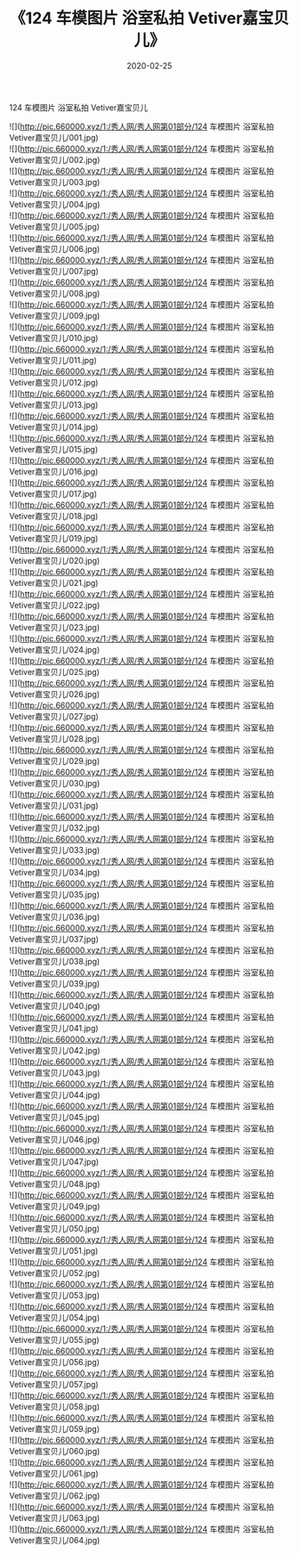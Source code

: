 ﻿---
layout: post
title:  《124 车模图片 浴室私拍 Vetiver嘉宝贝儿》
date:   2020-02-25
img: http://pic.660000.xyz/1:/秀人网/秀人网第01部分/124 车模图片 浴室私拍 Vetiver嘉宝贝儿/000.jpg
categories: [美女, 清纯, 唯美]
---

124 车模图片 浴室私拍 Vetiver嘉宝贝儿

  ![](http://pic.660000.xyz/1:/秀人网/秀人网第01部分/124 车模图片 浴室私拍 Vetiver嘉宝贝儿/001.jpg) <br> ![](http://pic.660000.xyz/1:/秀人网/秀人网第01部分/124 车模图片 浴室私拍 Vetiver嘉宝贝儿/002.jpg) <br> ![](http://pic.660000.xyz/1:/秀人网/秀人网第01部分/124 车模图片 浴室私拍 Vetiver嘉宝贝儿/003.jpg) <br> ![](http://pic.660000.xyz/1:/秀人网/秀人网第01部分/124 车模图片 浴室私拍 Vetiver嘉宝贝儿/004.jpg) <br> ![](http://pic.660000.xyz/1:/秀人网/秀人网第01部分/124 车模图片 浴室私拍 Vetiver嘉宝贝儿/005.jpg) <br> ![](http://pic.660000.xyz/1:/秀人网/秀人网第01部分/124 车模图片 浴室私拍 Vetiver嘉宝贝儿/006.jpg) <br> ![](http://pic.660000.xyz/1:/秀人网/秀人网第01部分/124 车模图片 浴室私拍 Vetiver嘉宝贝儿/007.jpg) <br> ![](http://pic.660000.xyz/1:/秀人网/秀人网第01部分/124 车模图片 浴室私拍 Vetiver嘉宝贝儿/008.jpg) <br> ![](http://pic.660000.xyz/1:/秀人网/秀人网第01部分/124 车模图片 浴室私拍 Vetiver嘉宝贝儿/009.jpg) <br> ![](http://pic.660000.xyz/1:/秀人网/秀人网第01部分/124 车模图片 浴室私拍 Vetiver嘉宝贝儿/010.jpg) <br> ![](http://pic.660000.xyz/1:/秀人网/秀人网第01部分/124 车模图片 浴室私拍 Vetiver嘉宝贝儿/011.jpg) <br> ![](http://pic.660000.xyz/1:/秀人网/秀人网第01部分/124 车模图片 浴室私拍 Vetiver嘉宝贝儿/012.jpg) <br> ![](http://pic.660000.xyz/1:/秀人网/秀人网第01部分/124 车模图片 浴室私拍 Vetiver嘉宝贝儿/013.jpg) <br> ![](http://pic.660000.xyz/1:/秀人网/秀人网第01部分/124 车模图片 浴室私拍 Vetiver嘉宝贝儿/014.jpg) <br> ![](http://pic.660000.xyz/1:/秀人网/秀人网第01部分/124 车模图片 浴室私拍 Vetiver嘉宝贝儿/015.jpg) <br> ![](http://pic.660000.xyz/1:/秀人网/秀人网第01部分/124 车模图片 浴室私拍 Vetiver嘉宝贝儿/016.jpg) <br> ![](http://pic.660000.xyz/1:/秀人网/秀人网第01部分/124 车模图片 浴室私拍 Vetiver嘉宝贝儿/017.jpg) <br> ![](http://pic.660000.xyz/1:/秀人网/秀人网第01部分/124 车模图片 浴室私拍 Vetiver嘉宝贝儿/018.jpg) <br> ![](http://pic.660000.xyz/1:/秀人网/秀人网第01部分/124 车模图片 浴室私拍 Vetiver嘉宝贝儿/019.jpg) <br> ![](http://pic.660000.xyz/1:/秀人网/秀人网第01部分/124 车模图片 浴室私拍 Vetiver嘉宝贝儿/020.jpg) <br> ![](http://pic.660000.xyz/1:/秀人网/秀人网第01部分/124 车模图片 浴室私拍 Vetiver嘉宝贝儿/021.jpg) <br> ![](http://pic.660000.xyz/1:/秀人网/秀人网第01部分/124 车模图片 浴室私拍 Vetiver嘉宝贝儿/022.jpg) <br> ![](http://pic.660000.xyz/1:/秀人网/秀人网第01部分/124 车模图片 浴室私拍 Vetiver嘉宝贝儿/023.jpg) <br> ![](http://pic.660000.xyz/1:/秀人网/秀人网第01部分/124 车模图片 浴室私拍 Vetiver嘉宝贝儿/024.jpg) <br> ![](http://pic.660000.xyz/1:/秀人网/秀人网第01部分/124 车模图片 浴室私拍 Vetiver嘉宝贝儿/025.jpg) <br> ![](http://pic.660000.xyz/1:/秀人网/秀人网第01部分/124 车模图片 浴室私拍 Vetiver嘉宝贝儿/026.jpg) <br> ![](http://pic.660000.xyz/1:/秀人网/秀人网第01部分/124 车模图片 浴室私拍 Vetiver嘉宝贝儿/027.jpg) <br> ![](http://pic.660000.xyz/1:/秀人网/秀人网第01部分/124 车模图片 浴室私拍 Vetiver嘉宝贝儿/028.jpg) <br> ![](http://pic.660000.xyz/1:/秀人网/秀人网第01部分/124 车模图片 浴室私拍 Vetiver嘉宝贝儿/029.jpg) <br> ![](http://pic.660000.xyz/1:/秀人网/秀人网第01部分/124 车模图片 浴室私拍 Vetiver嘉宝贝儿/030.jpg) <br> ![](http://pic.660000.xyz/1:/秀人网/秀人网第01部分/124 车模图片 浴室私拍 Vetiver嘉宝贝儿/031.jpg) <br> ![](http://pic.660000.xyz/1:/秀人网/秀人网第01部分/124 车模图片 浴室私拍 Vetiver嘉宝贝儿/032.jpg) <br> ![](http://pic.660000.xyz/1:/秀人网/秀人网第01部分/124 车模图片 浴室私拍 Vetiver嘉宝贝儿/033.jpg) <br> ![](http://pic.660000.xyz/1:/秀人网/秀人网第01部分/124 车模图片 浴室私拍 Vetiver嘉宝贝儿/034.jpg) <br> ![](http://pic.660000.xyz/1:/秀人网/秀人网第01部分/124 车模图片 浴室私拍 Vetiver嘉宝贝儿/035.jpg) <br> ![](http://pic.660000.xyz/1:/秀人网/秀人网第01部分/124 车模图片 浴室私拍 Vetiver嘉宝贝儿/036.jpg) <br> ![](http://pic.660000.xyz/1:/秀人网/秀人网第01部分/124 车模图片 浴室私拍 Vetiver嘉宝贝儿/037.jpg) <br> ![](http://pic.660000.xyz/1:/秀人网/秀人网第01部分/124 车模图片 浴室私拍 Vetiver嘉宝贝儿/038.jpg) <br> ![](http://pic.660000.xyz/1:/秀人网/秀人网第01部分/124 车模图片 浴室私拍 Vetiver嘉宝贝儿/039.jpg) <br> ![](http://pic.660000.xyz/1:/秀人网/秀人网第01部分/124 车模图片 浴室私拍 Vetiver嘉宝贝儿/040.jpg) <br> ![](http://pic.660000.xyz/1:/秀人网/秀人网第01部分/124 车模图片 浴室私拍 Vetiver嘉宝贝儿/041.jpg) <br> ![](http://pic.660000.xyz/1:/秀人网/秀人网第01部分/124 车模图片 浴室私拍 Vetiver嘉宝贝儿/042.jpg) <br> ![](http://pic.660000.xyz/1:/秀人网/秀人网第01部分/124 车模图片 浴室私拍 Vetiver嘉宝贝儿/043.jpg) <br> ![](http://pic.660000.xyz/1:/秀人网/秀人网第01部分/124 车模图片 浴室私拍 Vetiver嘉宝贝儿/044.jpg) <br> ![](http://pic.660000.xyz/1:/秀人网/秀人网第01部分/124 车模图片 浴室私拍 Vetiver嘉宝贝儿/045.jpg) <br> ![](http://pic.660000.xyz/1:/秀人网/秀人网第01部分/124 车模图片 浴室私拍 Vetiver嘉宝贝儿/046.jpg) <br> ![](http://pic.660000.xyz/1:/秀人网/秀人网第01部分/124 车模图片 浴室私拍 Vetiver嘉宝贝儿/047.jpg) <br> ![](http://pic.660000.xyz/1:/秀人网/秀人网第01部分/124 车模图片 浴室私拍 Vetiver嘉宝贝儿/048.jpg) <br> ![](http://pic.660000.xyz/1:/秀人网/秀人网第01部分/124 车模图片 浴室私拍 Vetiver嘉宝贝儿/049.jpg) <br> ![](http://pic.660000.xyz/1:/秀人网/秀人网第01部分/124 车模图片 浴室私拍 Vetiver嘉宝贝儿/050.jpg) <br> ![](http://pic.660000.xyz/1:/秀人网/秀人网第01部分/124 车模图片 浴室私拍 Vetiver嘉宝贝儿/051.jpg) <br> ![](http://pic.660000.xyz/1:/秀人网/秀人网第01部分/124 车模图片 浴室私拍 Vetiver嘉宝贝儿/052.jpg) <br> ![](http://pic.660000.xyz/1:/秀人网/秀人网第01部分/124 车模图片 浴室私拍 Vetiver嘉宝贝儿/053.jpg) <br> ![](http://pic.660000.xyz/1:/秀人网/秀人网第01部分/124 车模图片 浴室私拍 Vetiver嘉宝贝儿/054.jpg) <br> ![](http://pic.660000.xyz/1:/秀人网/秀人网第01部分/124 车模图片 浴室私拍 Vetiver嘉宝贝儿/055.jpg) <br> ![](http://pic.660000.xyz/1:/秀人网/秀人网第01部分/124 车模图片 浴室私拍 Vetiver嘉宝贝儿/056.jpg) <br> ![](http://pic.660000.xyz/1:/秀人网/秀人网第01部分/124 车模图片 浴室私拍 Vetiver嘉宝贝儿/057.jpg) <br> ![](http://pic.660000.xyz/1:/秀人网/秀人网第01部分/124 车模图片 浴室私拍 Vetiver嘉宝贝儿/058.jpg) <br> ![](http://pic.660000.xyz/1:/秀人网/秀人网第01部分/124 车模图片 浴室私拍 Vetiver嘉宝贝儿/059.jpg) <br> ![](http://pic.660000.xyz/1:/秀人网/秀人网第01部分/124 车模图片 浴室私拍 Vetiver嘉宝贝儿/060.jpg) <br> ![](http://pic.660000.xyz/1:/秀人网/秀人网第01部分/124 车模图片 浴室私拍 Vetiver嘉宝贝儿/061.jpg) <br> ![](http://pic.660000.xyz/1:/秀人网/秀人网第01部分/124 车模图片 浴室私拍 Vetiver嘉宝贝儿/062.jpg) <br> ![](http://pic.660000.xyz/1:/秀人网/秀人网第01部分/124 车模图片 浴室私拍 Vetiver嘉宝贝儿/063.jpg) <br> ![](http://pic.660000.xyz/1:/秀人网/秀人网第01部分/124 车模图片 浴室私拍 Vetiver嘉宝贝儿/064.jpg) <br>